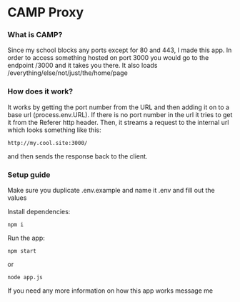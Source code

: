 # CAMP Proxy

### What is CAMP?
Since my school blocks any ports except for 80 and 443, I made this app. In order to access something hosted on port 3000 you would go to the endpoint /3000 and it takes you there. It also loads /everything/else/not/just/the/home/page

### How does it work?
It works by getting the port number from the URL and then adding it on to a base url (process.env.URL). If there is no port number in the url it tries to get it from the Referer http header. Then, it streams a request to the internal url which looks something like this:
```
http://my.cool.site:3000/
```
and then sends the response back to the client.

### Setup guide
Make sure you duplicate .env.example and name it .env and fill out the values

Install dependencies:
```
npm i
```
Run the app:
```
npm start
```
or
```
node app.js
```

If you need any more information on how this app works message me
